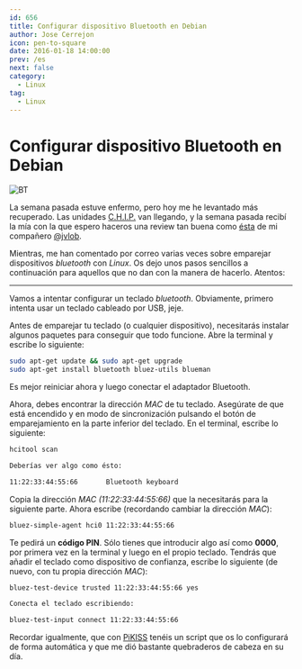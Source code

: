 ```yaml
---
id: 656
title: Configurar dispositivo Bluetooth en Debian
author: Jose Cerrejon
icon: pen-to-square
date: 2016-01-18 14:00:00
prev: /es
next: false
category:
  - Linux
tag:
  - Linux
---
```


# Configurar dispositivo Bluetooth en Debian

![BT](/images/bluetooth.jpg)

La semana pasada estuve enfermo, pero hoy me he levantado más recuperado. Las unidades [C.H.I.P.](/post.php?id=559) van llegando, y la semana pasada recibí la mía con la que espero haceros una review tan buena como [ésta](http://simplelab.org/web/c-h-i-p-el-primer-ordenador-del-mundo-que-cuesta-solo-9/) de mi compañero [@jvlob](http://twitter.com/jvlob).

Mientras, me han comentado por correo varias veces sobre emparejar dispositivos *bluetooth* con *Linux*. Os dejo unos pasos sencillos a continuación para aquellos que no dan con la manera de hacerlo. Atentos:

- - -
Vamos a intentar configurar un teclado *bluetooth*. Obviamente, primero intenta usar un teclado cableado por USB, jeje.

Antes de emparejar tu teclado (o cualquier dispositivo), necesitarás instalar algunos paquetes para conseguir que todo funcione. Abre la terminal y escribe lo siguiente:

```bash
sudo apt-get update && sudo apt-get upgrade
sudo apt-get install bluetooth bluez-utils blueman
```

Es mejor reiniciar ahora y luego conectar el adaptador Bluetooth.

Ahora, debes encontrar la dirección *MAC* de tu teclado. Asegúrate de que está encendido y en modo de sincronización pulsando el botón de emparejamiento en la parte inferior del teclado. En el terminal, escribe lo siguiente:

```bash
hcitool scan

Deberías ver algo como ésto:

11:22:33:44:55:66       Bluetooth keyboard
```

Copia la dirección *MAC (11:22:33:44:55:66)* que la necesitarás para la siguiente parte. Ahora escribe (recordando cambiar la dirección *MAC*):

```bash
bluez-simple-agent hci0 11:22:33:44:55:66
```

Te pedirá un **código PIN**. Sólo tienes que introducir algo así como **0000**, por primera vez en la terminal y luego en el propio teclado. Tendrás que añadir el teclado como dispositivo de confianza, escribe lo siguiente (de nuevo, con tu propia dirección *MAC*):

```bash
bluez-test-device trusted 11:22:33:44:55:66 yes

Conecta el teclado escribiendo:

bluez-test-input connect 11:22:33:44:55:66
```

Recordar igualmente, que con [PiKISS](https://github.com/jmcerrejon/PiKISS) tenéis un script que os lo configurará de forma automática y que me dió bastante quebraderos de cabeza en su día.